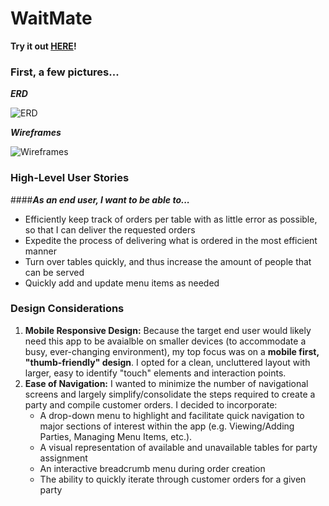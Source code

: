 # WaitMate

**Try it out [HERE](https://waitmate.herokuapp.com/)!**


### First, a few pictures...
_**ERD**_

![ERD](https://github.com/annalexc/RESTaurant_App/blob/master/Project2-ERD.png)


_**Wireframes**_

![Wireframes](https://github.com/annalexc/RESTaurant_App/blob/master/Project2-WIreframes.png)


### High-Level User Stories
####_**As an end user, I want to be able to...**_
- Efficiently keep track of orders per table with as little error as possible, so that I can deliver the requested orders
- Expedite the process of delivering what is ordered in the most efficient manner
- Turn over tables quickly, and thus increase the amount of people that can be served
- Quickly add and update menu items as needed

### Design Considerations
1. **Mobile Responsive Design:** Because the target end user would likely need this app to be avaialble on smaller devices (to accommodate a busy, ever-changing environment), my top focus was on a **mobile first, "thumb-friendly" design**. I opted for a clean, uncluttered layout with larger, easy to identify "touch" elements and interaction points.
2. **Ease of Navigation:** I wanted to minimize the number of navigational screens and largely simplify/consolidate the steps required to create a party and compile customer orders. I decided to incorporate:
    * A drop-down menu to highlight and facilitate quick navigation to major sections of interest within the app (e.g. Viewing/Adding Parties, Managing Menu Items, etc.).
    * A visual representation of available and unavailable tables for party assignment
    * An interactive breadcrumb menu during order creation 
    * The ability to quickly iterate through customer orders for a given party

